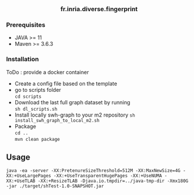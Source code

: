 <a name="readme-top"></a>

<!-- PROJECT LOGO -->
<br/>
<div align="center">
  <h3 align="center">fr.inria.diverse.fingerprint</h3>
</div>

### Prerequisites

- JAVA >= 11
- Maven >= 3.6.3

### Installation

ToDo : provide a docker container

- Create a config file based on the template
- go to scripts folder  
  `cd scripts`
- Download the last full graph dataset by running  
  `sh dl_scripts.sh`
- Install locally swh-graph to your m2 repository
  `sh install_swh_graph_to_local_m2.sh`
- Package  
  `cd ..`  
  `mvn clean package`

<!-- USAGE EXAMPLES -->

## Usage

`java -ea -server -XX:PretenureSizeThreshold=512M -XX:MaxNewSize=4G -XX:+UseLargePages -XX:+UseTransparentHugePages -XX:+UseNUMA -XX:+UseTLAB -XX:+ResizeTLAB -Djava.io.tmpdir=../java-tmp-dir -Xmx180G -jar ./target/shTest-1.0-SNAPSHOT.jar`

